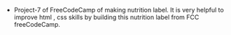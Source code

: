 - Project-7 of FreeCodeCamp of making nutrition label. It is very helpful to improve html , css skills by building this nutrition label from FCC freeCodeCamp.